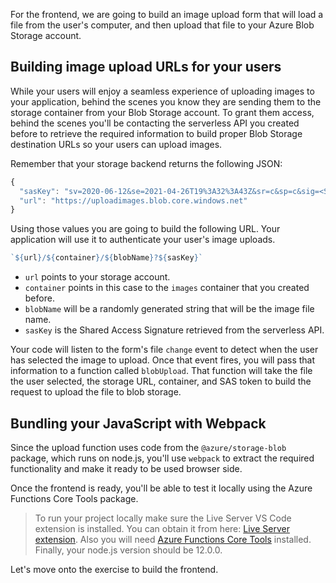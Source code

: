 For the frontend, we are going to build an image upload form that will load a file from the user's computer, and then upload that file to your Azure Blob Storage account.

## Building image upload URLs for your users

While your users will enjoy a seamless experience of uploading images to your application, behind the scenes you know they are sending them to the storage container from your Blob Storage account. To grant them access, behind the scenes you'll be contacting the serverless API you created before to retrieve the required information to build proper Blob Storage destination URLs so your users can upload images.

Remember that your storage backend returns the following JSON:

```javascript
{
  "sasKey": "sv=2020-06-12&se=2021-04-26T19%3A32%3A43Z&sr=c&sp=c&sig=<SecretSignature>",
  "url": "https://uploadimages.blob.core.windows.net"
}
```

Using those values you are going to build the following URL. Your application will use it to authenticate your user's image uploads.


```javascript
`${url}/${container}/${blobName}?${sasKey}`
```

* `url` points to your storage account. 
* `container` points in this case to the `images` container that you created before.
* `blobName` will be a randomly generated string that will be the image file name.
* `sasKey` is the Shared Access Signature retrieved from the serverless API.

Your code will listen to the form's file `change` event to detect when the user has selected the image to upload. Once that event fires, you will pass that information to a function called `blobUpload`. That function will take the file the user selected, the storage URL, container, and SAS token to build the request to upload the file to blob storage.

## Bundling your JavaScript with Webpack

Since the upload function uses code from the `@azure/storage-blob` package, which runs on node.js, you'll use `webpack` to extract the required functionality and make it ready to be used browser side.

Once the frontend is ready, you'll be able to test it locally using the Azure Functions Core Tools package.

>To run your project locally make sure the Live Server VS Code extension is installed. You can obtain it from here: [Live Server extension](https://marketplace.visualstudio.com/items?itemName=ritwickdey.LiveServer). Also you will need [Azure Functions Core Tools](/azure/azure-functions/functions-run-local?tabs=linux%2Ccsharp%2Cbash) installed. Finally, your node.js version should be 12.0.0.

Let's move onto the exercise to build the frontend.
